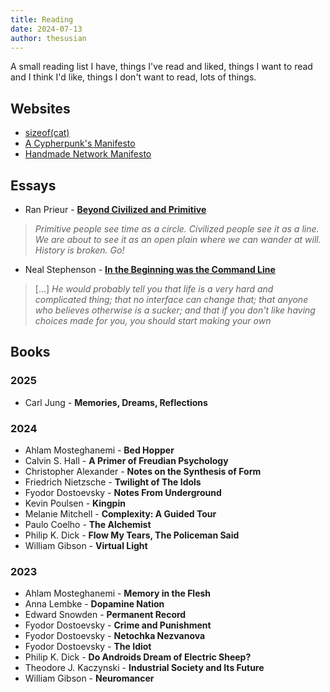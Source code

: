 ```yaml
---
title: Reading
date: 2024-07-13
author: thesusian
---
```

A small reading list I have, things I've read and liked, things I want to read and I think I'd like, things I don't want to read, lots of things.

## Websites

- [sizeof(cat)](https://sizeof.cat)
- [A Cypherpunk's Manifesto](https://www.activism.net/cypherpunk/manifesto.html)
- [Handmade Network Manifesto](https://handmade.network/manifesto)

## Essays

* Ran Prieur - [**Beyond Civilized and Primitive**](http://ranprieur.com/essays/beyondciv.html)
>	*Primitive people see time as a circle. Civilized people see it as a line. We are about to see it as an open plain where we can wander at will. History is broken. Go!*

* Neal Stephenson - [**In the Beginning was the Command Line**](https://hackneys.com/docs/in-the-beginning-was-the-command-line.pdf)
>	[...] *He would probably tell you that life is a very hard and complicated thing; that no interface can change that; that anyone who believes otherwise is a sucker; and that if you don't like having choices made for you, you should start making your own*

## Books

### 2025
* Carl Jung - **Memories, Dreams, Reflections**

### 2024
* Ahlam Mosteghanemi - **Bed Hopper**
* Calvin S. Hall - **A Primer of Freudian Psychology**
* Christopher Alexander - **Notes on the Synthesis of Form**
* Friedrich Nietzsche - **Twilight of The Idols**
* Fyodor Dostoevsky - **Notes From Underground**
* Kevin Poulsen - **Kingpin**
* Melanie Mitchell - **Complexity: A Guided Tour**
* Paulo Coelho - **The Alchemist**
* Philip K. Dick - **Flow My Tears, The Policeman Said**
* William Gibson - **Virtual Light**

### 2023
* Ahlam Mosteghanemi - **Memory in the Flesh**
* Anna Lembke - **Dopamine Nation**
* Edward Snowden - **Permanent Record**
* Fyodor Dostoevsky - **Crime and Punishment**
* Fyodor Dostoevsky - **Netochka Nezvanova**
* Fyodor Dostoevsky - **The Idiot**
* Philip K. Dick - **Do Androids Dream of Electric Sheep?**
* Theodore J. Kaczynski - **Industrial Society and Its Future**
* William Gibson - **Neuromancer**